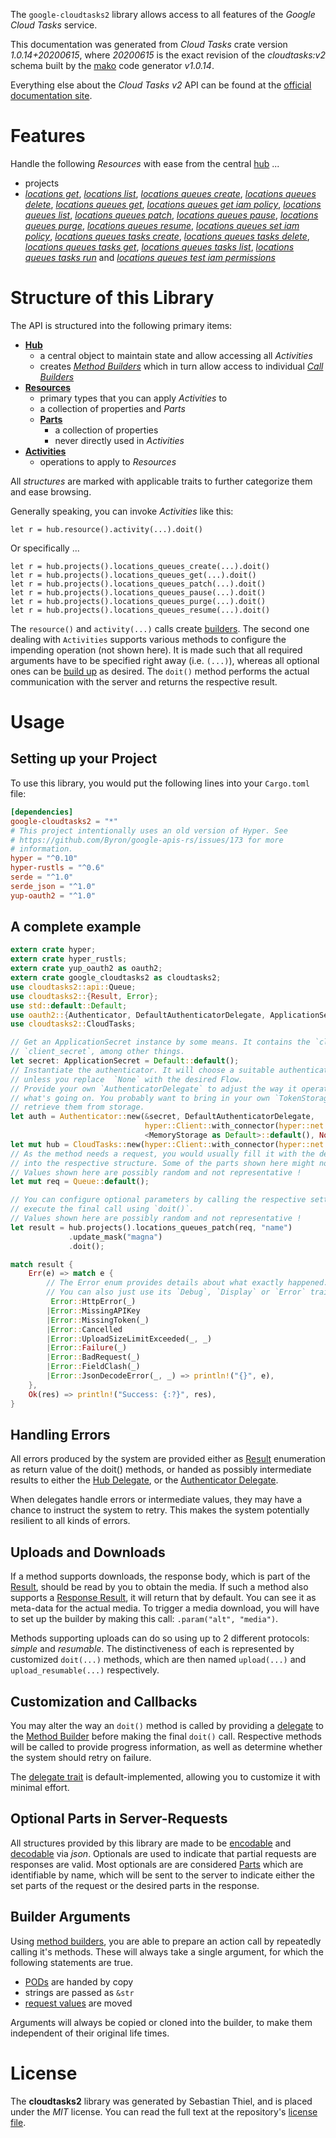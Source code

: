 <!---
DO NOT EDIT !
This file was generated automatically from 'src/mako/api/README.md.mako'
DO NOT EDIT !
-->
The `google-cloudtasks2` library allows access to all features of the *Google Cloud Tasks* service.

This documentation was generated from *Cloud Tasks* crate version *1.0.14+20200615*, where *20200615* is the exact revision of the *cloudtasks:v2* schema built by the [mako](http://www.makotemplates.org/) code generator *v1.0.14*.

Everything else about the *Cloud Tasks* *v2* API can be found at the
[official documentation site](https://cloud.google.com/tasks/).
# Features

Handle the following *Resources* with ease from the central [hub](https://docs.rs/google-cloudtasks2/1.0.14+20200615/google_cloudtasks2/CloudTasks) ... 

* projects
 * [*locations get*](https://docs.rs/google-cloudtasks2/1.0.14+20200615/google_cloudtasks2/api::ProjectLocationGetCall), [*locations list*](https://docs.rs/google-cloudtasks2/1.0.14+20200615/google_cloudtasks2/api::ProjectLocationListCall), [*locations queues create*](https://docs.rs/google-cloudtasks2/1.0.14+20200615/google_cloudtasks2/api::ProjectLocationQueueCreateCall), [*locations queues delete*](https://docs.rs/google-cloudtasks2/1.0.14+20200615/google_cloudtasks2/api::ProjectLocationQueueDeleteCall), [*locations queues get*](https://docs.rs/google-cloudtasks2/1.0.14+20200615/google_cloudtasks2/api::ProjectLocationQueueGetCall), [*locations queues get iam policy*](https://docs.rs/google-cloudtasks2/1.0.14+20200615/google_cloudtasks2/api::ProjectLocationQueueGetIamPolicyCall), [*locations queues list*](https://docs.rs/google-cloudtasks2/1.0.14+20200615/google_cloudtasks2/api::ProjectLocationQueueListCall), [*locations queues patch*](https://docs.rs/google-cloudtasks2/1.0.14+20200615/google_cloudtasks2/api::ProjectLocationQueuePatchCall), [*locations queues pause*](https://docs.rs/google-cloudtasks2/1.0.14+20200615/google_cloudtasks2/api::ProjectLocationQueuePauseCall), [*locations queues purge*](https://docs.rs/google-cloudtasks2/1.0.14+20200615/google_cloudtasks2/api::ProjectLocationQueuePurgeCall), [*locations queues resume*](https://docs.rs/google-cloudtasks2/1.0.14+20200615/google_cloudtasks2/api::ProjectLocationQueueResumeCall), [*locations queues set iam policy*](https://docs.rs/google-cloudtasks2/1.0.14+20200615/google_cloudtasks2/api::ProjectLocationQueueSetIamPolicyCall), [*locations queues tasks create*](https://docs.rs/google-cloudtasks2/1.0.14+20200615/google_cloudtasks2/api::ProjectLocationQueueTaskCreateCall), [*locations queues tasks delete*](https://docs.rs/google-cloudtasks2/1.0.14+20200615/google_cloudtasks2/api::ProjectLocationQueueTaskDeleteCall), [*locations queues tasks get*](https://docs.rs/google-cloudtasks2/1.0.14+20200615/google_cloudtasks2/api::ProjectLocationQueueTaskGetCall), [*locations queues tasks list*](https://docs.rs/google-cloudtasks2/1.0.14+20200615/google_cloudtasks2/api::ProjectLocationQueueTaskListCall), [*locations queues tasks run*](https://docs.rs/google-cloudtasks2/1.0.14+20200615/google_cloudtasks2/api::ProjectLocationQueueTaskRunCall) and [*locations queues test iam permissions*](https://docs.rs/google-cloudtasks2/1.0.14+20200615/google_cloudtasks2/api::ProjectLocationQueueTestIamPermissionCall)




# Structure of this Library

The API is structured into the following primary items:

* **[Hub](https://docs.rs/google-cloudtasks2/1.0.14+20200615/google_cloudtasks2/CloudTasks)**
    * a central object to maintain state and allow accessing all *Activities*
    * creates [*Method Builders*](https://docs.rs/google-cloudtasks2/1.0.14+20200615/google_cloudtasks2/client::MethodsBuilder) which in turn
      allow access to individual [*Call Builders*](https://docs.rs/google-cloudtasks2/1.0.14+20200615/google_cloudtasks2/client::CallBuilder)
* **[Resources](https://docs.rs/google-cloudtasks2/1.0.14+20200615/google_cloudtasks2/client::Resource)**
    * primary types that you can apply *Activities* to
    * a collection of properties and *Parts*
    * **[Parts](https://docs.rs/google-cloudtasks2/1.0.14+20200615/google_cloudtasks2/client::Part)**
        * a collection of properties
        * never directly used in *Activities*
* **[Activities](https://docs.rs/google-cloudtasks2/1.0.14+20200615/google_cloudtasks2/client::CallBuilder)**
    * operations to apply to *Resources*

All *structures* are marked with applicable traits to further categorize them and ease browsing.

Generally speaking, you can invoke *Activities* like this:

```Rust,ignore
let r = hub.resource().activity(...).doit()
```

Or specifically ...

```ignore
let r = hub.projects().locations_queues_create(...).doit()
let r = hub.projects().locations_queues_get(...).doit()
let r = hub.projects().locations_queues_patch(...).doit()
let r = hub.projects().locations_queues_pause(...).doit()
let r = hub.projects().locations_queues_purge(...).doit()
let r = hub.projects().locations_queues_resume(...).doit()
```

The `resource()` and `activity(...)` calls create [builders][builder-pattern]. The second one dealing with `Activities` 
supports various methods to configure the impending operation (not shown here). It is made such that all required arguments have to be 
specified right away (i.e. `(...)`), whereas all optional ones can be [build up][builder-pattern] as desired.
The `doit()` method performs the actual communication with the server and returns the respective result.

# Usage

## Setting up your Project

To use this library, you would put the following lines into your `Cargo.toml` file:

```toml
[dependencies]
google-cloudtasks2 = "*"
# This project intentionally uses an old version of Hyper. See
# https://github.com/Byron/google-apis-rs/issues/173 for more
# information.
hyper = "^0.10"
hyper-rustls = "^0.6"
serde = "^1.0"
serde_json = "^1.0"
yup-oauth2 = "^1.0"
```

## A complete example

```Rust
extern crate hyper;
extern crate hyper_rustls;
extern crate yup_oauth2 as oauth2;
extern crate google_cloudtasks2 as cloudtasks2;
use cloudtasks2::api::Queue;
use cloudtasks2::{Result, Error};
use std::default::Default;
use oauth2::{Authenticator, DefaultAuthenticatorDelegate, ApplicationSecret, MemoryStorage};
use cloudtasks2::CloudTasks;

// Get an ApplicationSecret instance by some means. It contains the `client_id` and 
// `client_secret`, among other things.
let secret: ApplicationSecret = Default::default();
// Instantiate the authenticator. It will choose a suitable authentication flow for you, 
// unless you replace  `None` with the desired Flow.
// Provide your own `AuthenticatorDelegate` to adjust the way it operates and get feedback about 
// what's going on. You probably want to bring in your own `TokenStorage` to persist tokens and
// retrieve them from storage.
let auth = Authenticator::new(&secret, DefaultAuthenticatorDelegate,
                              hyper::Client::with_connector(hyper::net::HttpsConnector::new(hyper_rustls::TlsClient::new())),
                              <MemoryStorage as Default>::default(), None);
let mut hub = CloudTasks::new(hyper::Client::with_connector(hyper::net::HttpsConnector::new(hyper_rustls::TlsClient::new())), auth);
// As the method needs a request, you would usually fill it with the desired information
// into the respective structure. Some of the parts shown here might not be applicable !
// Values shown here are possibly random and not representative !
let mut req = Queue::default();

// You can configure optional parameters by calling the respective setters at will, and
// execute the final call using `doit()`.
// Values shown here are possibly random and not representative !
let result = hub.projects().locations_queues_patch(req, "name")
             .update_mask("magna")
             .doit();

match result {
    Err(e) => match e {
        // The Error enum provides details about what exactly happened.
        // You can also just use its `Debug`, `Display` or `Error` traits
         Error::HttpError(_)
        |Error::MissingAPIKey
        |Error::MissingToken(_)
        |Error::Cancelled
        |Error::UploadSizeLimitExceeded(_, _)
        |Error::Failure(_)
        |Error::BadRequest(_)
        |Error::FieldClash(_)
        |Error::JsonDecodeError(_, _) => println!("{}", e),
    },
    Ok(res) => println!("Success: {:?}", res),
}

```
## Handling Errors

All errors produced by the system are provided either as [Result](https://docs.rs/google-cloudtasks2/1.0.14+20200615/google_cloudtasks2/client::Result) enumeration as return value of
the doit() methods, or handed as possibly intermediate results to either the 
[Hub Delegate](https://docs.rs/google-cloudtasks2/1.0.14+20200615/google_cloudtasks2/client::Delegate), or the [Authenticator Delegate](https://docs.rs/yup-oauth2/*/yup_oauth2/trait.AuthenticatorDelegate.html).

When delegates handle errors or intermediate values, they may have a chance to instruct the system to retry. This 
makes the system potentially resilient to all kinds of errors.

## Uploads and Downloads
If a method supports downloads, the response body, which is part of the [Result](https://docs.rs/google-cloudtasks2/1.0.14+20200615/google_cloudtasks2/client::Result), should be
read by you to obtain the media.
If such a method also supports a [Response Result](https://docs.rs/google-cloudtasks2/1.0.14+20200615/google_cloudtasks2/client::ResponseResult), it will return that by default.
You can see it as meta-data for the actual media. To trigger a media download, you will have to set up the builder by making
this call: `.param("alt", "media")`.

Methods supporting uploads can do so using up to 2 different protocols: 
*simple* and *resumable*. The distinctiveness of each is represented by customized 
`doit(...)` methods, which are then named `upload(...)` and `upload_resumable(...)` respectively.

## Customization and Callbacks

You may alter the way an `doit()` method is called by providing a [delegate](https://docs.rs/google-cloudtasks2/1.0.14+20200615/google_cloudtasks2/client::Delegate) to the 
[Method Builder](https://docs.rs/google-cloudtasks2/1.0.14+20200615/google_cloudtasks2/client::CallBuilder) before making the final `doit()` call. 
Respective methods will be called to provide progress information, as well as determine whether the system should 
retry on failure.

The [delegate trait](https://docs.rs/google-cloudtasks2/1.0.14+20200615/google_cloudtasks2/client::Delegate) is default-implemented, allowing you to customize it with minimal effort.

## Optional Parts in Server-Requests

All structures provided by this library are made to be [encodable](https://docs.rs/google-cloudtasks2/1.0.14+20200615/google_cloudtasks2/client::RequestValue) and 
[decodable](https://docs.rs/google-cloudtasks2/1.0.14+20200615/google_cloudtasks2/client::ResponseResult) via *json*. Optionals are used to indicate that partial requests are responses 
are valid.
Most optionals are are considered [Parts](https://docs.rs/google-cloudtasks2/1.0.14+20200615/google_cloudtasks2/client::Part) which are identifiable by name, which will be sent to 
the server to indicate either the set parts of the request or the desired parts in the response.

## Builder Arguments

Using [method builders](https://docs.rs/google-cloudtasks2/1.0.14+20200615/google_cloudtasks2/client::CallBuilder), you are able to prepare an action call by repeatedly calling it's methods.
These will always take a single argument, for which the following statements are true.

* [PODs][wiki-pod] are handed by copy
* strings are passed as `&str`
* [request values](https://docs.rs/google-cloudtasks2/1.0.14+20200615/google_cloudtasks2/client::RequestValue) are moved

Arguments will always be copied or cloned into the builder, to make them independent of their original life times.

[wiki-pod]: http://en.wikipedia.org/wiki/Plain_old_data_structure
[builder-pattern]: http://en.wikipedia.org/wiki/Builder_pattern
[google-go-api]: https://github.com/google/google-api-go-client

# License
The **cloudtasks2** library was generated by Sebastian Thiel, and is placed 
under the *MIT* license.
You can read the full text at the repository's [license file][repo-license].

[repo-license]: https://github.com/Byron/google-apis-rsblob/master/LICENSE.md
